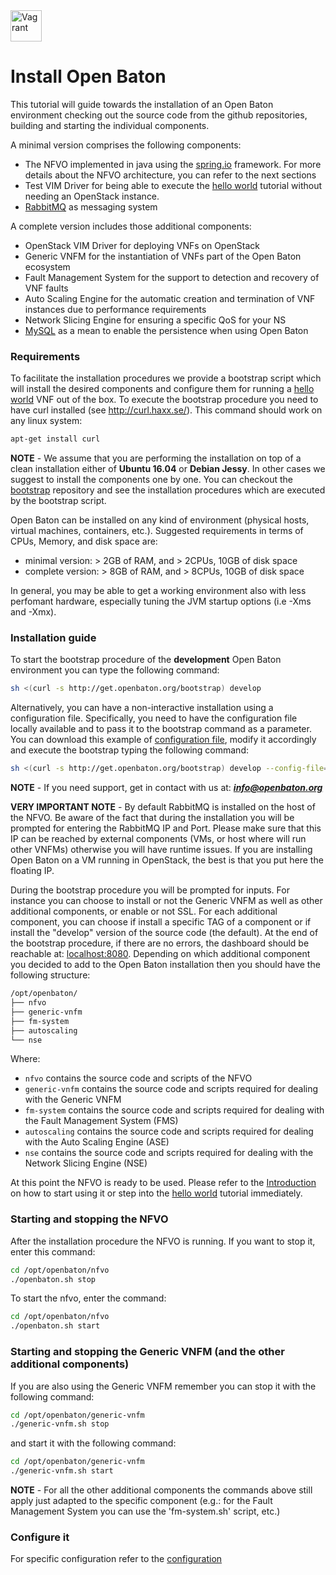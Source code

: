 <img src="../images/linux-logo.png" alt="Vagrant" style="width: 50px;"/>


# Install Open Baton

This tutorial will guide towards the installation of an Open Baton environment checking out the source code from the github repositories, building and starting the individual components. 

A minimal version comprises the following components:

* The NFVO implemented in java using the [spring.io][spring] framework. For more details about the NFVO architecture, you can refer to the next sections
* Test VIM Driver for being able to execute the [hello world][dummy-NSR] tutorial without needing an OpenStack instance.
* [RabbitMQ][reference-to-rabbit-site] as messaging system

A complete version includes those additional components:

* OpenStack VIM Driver for deploying VNFs on OpenStack
* Generic VNFM for the instantiation of VNFs part of the Open Baton ecosystem
* Fault Management System for the support to detection and recovery of VNF faults
* Auto Scaling Engine for the automatic creation and termination of VNF instances due to performance requirements
* Network Slicing Engine for ensuring a specific QoS for your NS
* [MySQL][reference-to-mysql] as a mean to enable the persistence when using Open Baton


### Requirements

To facilitate the installation procedures we provide a bootstrap script which will install the desired components and configure them for running a [hello world][dummy-NSR] VNF out of the box. To execute the bootstrap procedure you need to have curl installed (see http://curl.haxx.se/). This command should work on any linux system:

```bash
apt-get install curl
```

**NOTE** - We assume that you are performing the installation on top of a clean installation either of **Ubuntu 16.04** or **Debian Jessy**. In other cases we suggest to install the components one by one. You can checkout the [bootstrap][bootstrap] repository and see the installation procedures which are executed by the bootstrap script.

Open Baton can be installed on any kind of environment (physical hosts, virtual machines, containers, etc.). Suggested requirements in terms of CPUs, Memory, and disk space are: 

* minimal version: > 2GB of RAM, and > 2CPUs, 10GB of disk space
* complete version: > 8GB of RAM, and > 8CPUs, 10GB of disk space

In general, you may be able to get a working environment also with less perfomant hardware, especially tuning the JVM startup options (i.e -Xms and -Xmx).

### Installation guide

To start the bootstrap procedure of the **development** Open Baton environment you can type the following command:

```bash
sh <(curl -s http://get.openbaton.org/bootstrap) develop
```

Alternatively, you can have a non-interactive installation using a configuration file. Specifically, you need to have the configuration file locally available and to pass it to the bootstrap command as a parameter.
You can download this example of [configuration file][bootstrap-config-file], modify it accordingly and execute the bootstrap typing the following command:

```bash
sh <(curl -s http://get.openbaton.org/bootstrap) develop --config-file=<absolute path to your configuration file>
```

**NOTE** - If you need support, get in contact with us at: ***info@openbaton.org***

**VERY IMPORTANT NOTE** - By default RabbitMQ is installed on the host of the NFVO. Be aware of the fact that during the installation you will be prompted for entering the RabbitMQ IP and Port. Please make sure that this IP can be
  reached by external components (VMs, or host where will run other VNFMs) otherwise you will have runtime issues. If you are installing Open Baton on a VM running in OpenStack, the best is that you put here
  the floating IP.

During the bootstrap procedure you will be prompted for inputs. For instance you can choose to install or not the Generic VNFM as well as other additional components, or enable or not SSL.
For each additional component, you can choose if install a specific TAG of a component or if install the "develop" version of the source code (the default).
At the end of the bootstrap procedure, if there are no errors, the dashboard should be reachable at: [localhost:8080].
Depending on which additional component you decided to add to the Open Baton installation then you should have the following structure:

```bash
/opt/openbaton/
├── nfvo
├── generic-vnfm
├── fm-system
├── autoscaling
└── nse
```

Where:

* `nfvo` contains the source code and scripts of the NFVO
* `generic-vnfm` contains the source code and scripts required for dealing with the Generic VNFM
* `fm-system` contains the source code and scripts required for dealing with the Fault Management System (FMS)
* `autoscaling` contains the source code and scripts required for dealing with the Auto Scaling Engine (ASE)
* `nse` contains the source code and scripts required for dealing with the Network Slicing Engine (NSE)


At this point the NFVO is ready to be used. Please refer to the [Introduction][use-openbaton] on how to start using it or step into the [hello world][dummy-NSR] tutorial immediately.

### Starting and stopping the NFVO

After the installation procedure the NFVO is running. If you want to stop it, enter this command:

```bash
cd /opt/openbaton/nfvo
./openbaton.sh stop
```

To start the nfvo, enter the command:

```bash
cd /opt/openbaton/nfvo
./openbaton.sh start
```

### Starting and stopping the Generic VNFM (and the other additional components)

If you are also using the Generic VNFM remember you can stop it with the following command:

```bash
cd /opt/openbaton/generic-vnfm
./generic-vnfm.sh stop
```

and start it with the following command:

```bash
cd /opt/openbaton/generic-vnfm
./generic-vnfm.sh start
```

**NOTE** - For all the other additional components the commands above still apply just adapted to the specific component (e.g.: for the Fault Management System you can use the 'fm-system.sh' script, etc.)


### Configure it

For specific configuration refer to the [configuration]


[configuration]:nfvo-configuration.md
[spring]:https://spring.io
[localhost:8080]:http://localhost:8080/
[dummy-NSR]:dummy-NSR.md
[use-openbaton]:use.md
[reference-to-rabbit-site]:https://www.rabbitmq.com/
[reference-to-mysql]:https://www.mysql.com/
[bootstrap]:https://github.com/openbaton/bootstrap
[bootstrap-config-file]:http://get.openbaton.org/bootstrap-config-file

<!---
Script for open external links in a new tab
-->
<script type="text/javascript" charset="utf-8">
      // Creating custom :external selector
      $.expr[':'].external = function(obj){
          return !obj.href.match(/^mailto\:/)
                  && (obj.hostname != location.hostname);
      };
      $(function(){
        $('a:external').addClass('external');
        $(".external").attr('target','_blank');
      })
</script>
